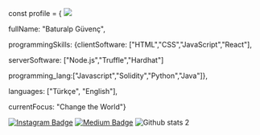 const profile = { <img src="gorsel-link" width="auto">

 fullName: "Baturalp Güvenç",

 programmingSkills: {clientSoftware: ["HTML","CSS","JavaScript","React"],

 serverSoftware: ["Node.js","Truffle","Hardhat"] 
 
programming_lang:["Javascript","Solidity","Python","Java"]},

 languages: ["Türkçe", "English"],

 currentFocus: "Change the World"}






[![Instagram Badge](https://img.shields.io/badge/-Instagram-C13584?style=flat-square&labelColor=C13584&logo=instagram&logoColor=white&link=link)](https://www.instagram.com/baturalpp.guvenc/)
[![Medium Badge](https://img.shields.io/badge/-Medium-757575?style=flat-square&labelColor=757575&logo=Medium&logoColor=white&link=link)](https://medium.com/@baturalpguvenc) 
![Github stats 2](https://github-readme-stats.vercel.app/api?username=baturalpguvenc&show_icons=true&theme=radical)
